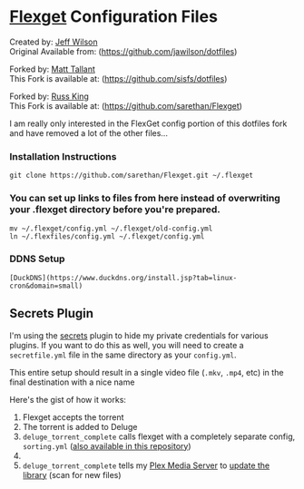 # [Flexget](http://www.flexget.com) Configuration Files

Created by: [Jeff Wilson](mailto:jeff@jeffalwilson.com)  
Original Available from: (https://github.com/jawilson/dotfiles)

Forked by: [Matt Tallant](mailto:m.tallant+github@gmail.com)  
This Fork is available at: (https://github.com/sisfs/dotfiles)

Forked by: [Russ King](mailto:russelltking@gmail.com)  
This Fork is available at: (https://github.com/sarethan/Flexget)

I am really only interested in the FlexGet config portion of this dotfiles fork and have removed a lot of the other files...

### Installation Instructions ###

    git clone https://github.com/sarethan/Flexget.git ~/.flexget
    
### You can set up links to files from here instead of overwriting your .flexget directory before you're prepared. ###

    mv ~/.flexget/config.yml ~/.flexget/old-config.yml
    ln ~/.flexfiles/config.yml ~/.flexget/config.yml 

### DDNS Setup ###
    
    [DuckDNS](https://www.duckdns.org/install.jsp?tab=linux-cron&domain=small)
    
## Secrets Plugin ##

I'm using the [secrets](http://flexget.com/wiki/Plugins/secrets) plugin to hide my private credentials for various plugins. If you want to do this as well, you will need to create a ``secretfile.yml`` file in the same directory as your ``config.yml``.


This entire setup should result in a single video file (``.mkv``, ``.mp4``, etc) in the final destination with a nice name

Here's the gist of how it works:
  1. Flexget accepts the torrent
  2. The torrent is added to Deluge 
  7. ``deluge_torrent_complete`` calls flexget with a completely separate config, ``sorting.yml`` ([also available in this repository](https://github.com/sisfs/dotfiles/blob/master/flexget/sorting.yml))
  8. 
  9. ``deluge_torrent_complete`` tells my [Plex Media Server](https://plex.tv/) to [update the library](http://forums.plex.tv/discussion/comment/372419/#Comment_372419) (scan for new files)
